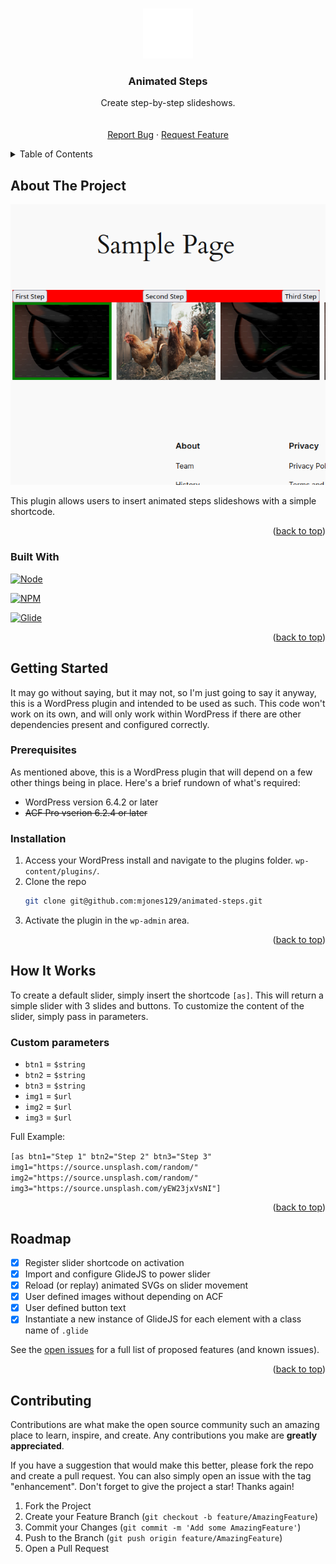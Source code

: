 <!-- Improved compatibility of back to top link: See: https://github.com/othneildrew/Best-README-Template/pull/73 -->
<a name="readme-top"></a>
<!--
*** Thanks for checking out the Best-README-Template. If you have a suggestion
*** that would make this better, please fork the repo and create a pull request
*** or simply open an issue with the tag "enhancement".
*** Don't forget to give the project a star!
*** Thanks again! Now go create something AMAZING! :D
-->



<!-- PROJECT SHIELDS -->
<!--
*** I'm using markdown "reference style" links for readability.
*** Reference links are enclosed in brackets [ ] instead of parentheses ( ).
*** See the bottom of this document for the declaration of the reference variables
*** for contributors-url, forks-url, etc. This is an optional, concise syntax you may use.
*** https://www.markdownguide.org/basic-syntax/#reference-style-links
-->


<!-- PROJECT LOGO -->
<br />
<div align="center">
  <a href="https://github.com/mjones129/animated-steps">
    <img src="images/steps.svg" alt="Logo" width="80" height="80">
  </a>

<h3 align="center">Animated Steps</h3>

  <p align="center">
    Create step-by-step slideshows.
    <br />
    <br />
    <br />    
    <a href="https://github.com/mjones129/animated-steps/issues">Report Bug</a>
    ·
    <a href="https://github.com/mjones129/animated-steps/issues">Request Feature</a>
  </p>
</div>



<!-- TABLE OF CONTENTS -->
<details>
  <summary>Table of Contents</summary>
  <ol>
    <li>
      <a href="#about-the-project">About The Project</a>
      <ul>
        <li><a href="#built-with">Built With</a></li>
      </ul>
    </li>
    <li>
      <a href="#getting-started">Getting Started</a>
      <ul>
        <li><a href="#prerequisites">Prerequisites</a></li>
        <li><a href="#installation">Installation</a></li>
      </ul>
    </li>
    <li><a href="#how-it-works">How It Works</a></li>
    <li><a href="#roadmap">Roadmap</a></li>
    <li><a href="#contributing">Contributing</a></li>
  </ol>
</details>



<!-- ABOUT THE PROJECT -->
## About The Project

[![Project Screenshot][product-screenshot]](https://github.com/mjones129/animated-steps)

This plugin allows users to insert animated steps slideshows with a simple shortcode.

<p align="right">(<a href="#readme-top">back to top</a>)</p>



### Built With

[![Node][NodeJS]][Node-url]

[![NPM][NPM]][NPM-url]

[![Glide][GlideJS]][Glide-url]

<!-- [![Deploybot][Deploybot]][Deploybot-url] -->

<p align="right">(<a href="#readme-top">back to top</a>)</p>



<!-- GETTING STARTED -->
## Getting Started

It may go without saying, but it may not, so I'm just going to say it anyway, this is a WordPress plugin and intended to be used as such. This code won't work on its own, and will only work within WordPress if there are other dependencies present and configured correctly.

### Prerequisites

As mentioned above, this is a WordPress plugin that will depend on a few other things being in place. Here's a brief rundown of what's required:

* WordPress version 6.4.2 or later
* ~~ACF Pro vserion 6.2.4 or later~~


### Installation

1. Access your WordPress install and navigate to the plugins folder. 
    `wp-content/plugins/`.
2. Clone the repo
   ```sh
   git clone git@github.com:mjones129/animated-steps.git
   ```
3. Activate the plugin in the `wp-admin` area.

<p align="right">(<a href="#readme-top">back to top</a>)</p>



<!-- How It Works -->
## How It Works

To create a default slider, simply insert the shortcode `[as]`. This will return a simple slider with 3 slides and buttons.
To customize the content of the slider, simply pass in parameters.

### Custom parameters

* `btn1` = `$string`
* `btn2` = `$string`
* `btn3` = `$string`
* `img1` = `$url`
* `img2` = `$url`
* `img3` = `$url`

Full Example:

`[as btn1="Step 1" btn2="Step 2" btn3="Step 3" img1="https://source.unsplash.com/random/" img2="https://source.unsplash.com/random/" img3="https://source.unsplash.com/yEW23jxVsNI"]`

<p align="right">(<a href="#readme-top">back to top</a>)</p>



<!-- ROADMAP -->
## Roadmap

- [x] Register slider shortcode on activation
- [x] Import and configure GlideJS to power slider
- [x] Reload (or replay) animated SVGs on slider movement
- [x] User defined images without depending on ACF
- [x] User defined button text
- [x] Instantiate a new instance of GlideJS for each element with a class name of `.glide`

See the [open issues](https://github.com/mjones129/animated-steps/issues) for a full list of proposed features (and known issues).

<p align="right">(<a href="#readme-top">back to top</a>)</p>



<!-- CONTRIBUTING -->
## Contributing

Contributions are what make the open source community such an amazing place to learn, inspire, and create. Any contributions you make are **greatly appreciated**.

If you have a suggestion that would make this better, please fork the repo and create a pull request. You can also simply open an issue with the tag "enhancement".
Don't forget to give the project a star! Thanks again!

1. Fork the Project
2. Create your Feature Branch (`git checkout -b feature/AmazingFeature`)
3. Commit your Changes (`git commit -m 'Add some AmazingFeature'`)
4. Push to the Branch (`git push origin feature/AmazingFeature`)
5. Open a Pull Request




<!-- MARKDOWN LINKS & IMAGES -->
<!-- https://www.markdownguide.org/basic-syntax/#reference-style-links -->
[product-screenshot]: images/screenshot.png
[Deploybot]: https://img.shields.io/badge/deployed_with-Deploybot-white
[Deploybot-url]: https://username.deploybot.com/
[NodeJS]: https://img.shields.io/badge/v16.20.2-NodeJS-green
[Node-url]: https://nodejs.org/
[NPM]: https://img.shields.io/badge/v8.19.4-NPM-CD0000
[NPM-url]: https://npmjs.com/
[GlideJS]: https://img.shields.io/badge/v3.6.1-GlideJS-ED145B
[Glide-url]: https://glidejs.com/

